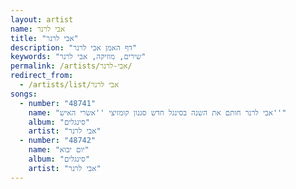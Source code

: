 ```yaml
---
layout: artist
name: אבי לרנר
title: "אבי לרנר"
description: "דף האמן אבי לרנר"
keywords: "שירים, מוזיקה, אבי לרנר"
permalink: /artists/אבי-לרנר/
redirect_from:
  - /artists/list/אבי לרנר
songs:
  - number: "48741"
    name: "אבי לרנר חותם את השנה בסינגל חדש סגנון קומזיצי ''אשרי האיש''"
    album: "סינגלים"
    artist: "אבי לרנר"
  - number: "48742"
    name: "יום יבוא"
    album: "סינגלים"
    artist: "אבי לרנר"
---
```

